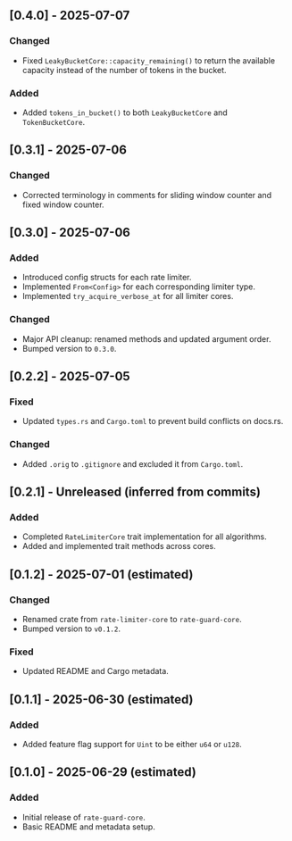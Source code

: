 ## [0.4.0] - 2025-07-07

### Changed
- Fixed `LeakyBucketCore::capacity_remaining()` to return the available capacity instead of the number of tokens in the bucket.

### Added
- Added `tokens_in_bucket()` to both `LeakyBucketCore` and `TokenBucketCore`.


## [0.3.1] - 2025-07-06

### Changed
- Corrected terminology in comments for sliding window counter and fixed window counter.


## [0.3.0] - 2025-07-06

### Added
- Introduced config structs for each rate limiter.
- Implemented `From<Config>` for each corresponding limiter type.
- Implemented `try_acquire_verbose_at` for all limiter cores.

### Changed
- Major API cleanup: renamed methods and updated argument order.
- Bumped version to `0.3.0`.


## [0.2.2] - 2025-07-05

### Fixed
- Updated `types.rs` and `Cargo.toml` to prevent build conflicts on docs.rs.

### Changed
- Added `.orig` to `.gitignore` and excluded it from `Cargo.toml`.


## [0.2.1] - Unreleased (inferred from commits)

### Added
- Completed `RateLimiterCore` trait implementation for all algorithms.
- Added and implemented trait methods across cores.


## [0.1.2] - 2025-07-01 (estimated)

### Changed
- Renamed crate from `rate-limiter-core` to `rate-guard-core`.
- Bumped version to `v0.1.2`.

### Fixed
- Updated README and Cargo metadata.


## [0.1.1] - 2025-06-30 (estimated)

### Added
- Added feature flag support for `Uint` to be either `u64` or `u128`.


## [0.1.0] - 2025-06-29 (estimated)

### Added
- Initial release of `rate-guard-core`.
- Basic README and metadata setup.
